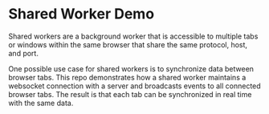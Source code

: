 # Shared Worker Demo

Shared workers are a background worker that is accessible to multiple tabs or windows within the same browser that share the same protocol, host, and port.

One possible use case for shared workers is to synchronize data between browser tabs. This repo demonstrates how a shared worker maintains a websocket connection with a server and broadcasts events to all connected browser tabs. The result is that each tab can be synchronized in real time with the same data.